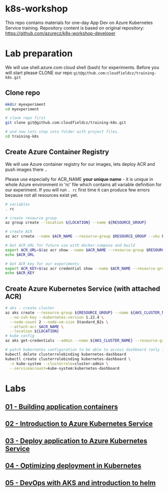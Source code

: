 # k8s-workshop
This repo contains materials for one-day App Dev on Azure Kubernetes Service training.
Repository content is based on original repository: https://github.com/azurecz/k8s-workshop-developer

# Lab preparation

We will use shell.azure.com cloud shell (bash) for experiments.
Before you will start please CLONE our repo `git@github.com:cloudfieldcz/training-k8s.git`

## Clone repo

```bash
mkdir myexperiment
cd myexperiment

# clone repo first
git clone git@github.com:cloudfieldcz/training-k8s.git

# and now lets step into folder with project files.
cd training-k8s
```

## Create Azure Container Registry

We will use Azure container registry for our images, lets deploy ACR and push images there ..

Please use especially for ACR_NAME **your unique name** - it is unique in whole Azure environment in 'rc' file which contains all variable definition for our experiment. If you will run `. rc` first time it can produce few errors because not all resources exist yet.


```bash
# variables
. rc

# create resource group
az group create --location ${LOCATION} --name ${RESOURCE_GROUP}

# create ACR
az acr create --name $ACR_NAME --resource-group $RESOURCE_GROUP --sku Basic --location ${LOCATION} --admin-enabled true

# Get ACR_URL for future use with docker-compose and build
export ACR_URL=$(az acr show --name $ACR_NAME --resource-group $RESOURCE_GROUP --query "loginServer" --output tsv)
echo $ACR_URL

# Get ACR key for our experiments
export ACR_KEY=$(az acr credential show --name $ACR_NAME --resource-group $RESOURCE_GROUP --query "passwords[0].value" --output tsv)
echo $ACR_KEY
```

## Create Azure Kubernetes Service (with attached ACR)

```bash
# aks - create cluster
az aks create --resource-group ${RESOURCE_GROUP} --name ${AKS_CLUSTER_NAME} \
  --no-ssh-key --kubernetes-version 1.22.4 \
  --node-count 2 --node-vm-size Standard_B2s \
  --attach-acr $ACR_NAME \
  --location ${LOCATION}
# kube config
az aks get-credentials --admin --name ${AKS_CLUSTER_NAME} --resource-group ${RESOURCE_GROUP}

# patch kubernetes configuration to be able to access dashboard (only for demonstration)
kubectl delete clusterrolebinding kubernetes-dashboard
kubectl create clusterrolebinding kubernetes-dashboard \
  -n kube-system --clusterrole=cluster-admin \
  --serviceaccount=kube-system:kubernetes-dashboard
```

# Labs

## [01 - Building application containers](module01/README.md)

## [02 - Introduction to Azure Kubernetes Service](module02/README.md)

## [03 - Deploy application to Azure Kubernetes Service](module03/README.md)

## [04 - Optimizing deployment in Kubernetes](module04/README.md)

## [05 - DevOps with AKS and introduction to helm](module05/README.md)

